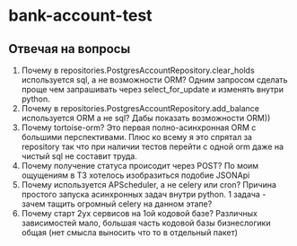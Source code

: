 # bank-account-test

## Отвечая на вопросы
1. Почему в repositories.PostgresAccountRepository.clear_holds используется sql, а не возможности ORM? Одним запросом сделать проще чем запрашивать через select_for_update и изменять внутри python.
2. Почему в repositories.PostgresAccountRepository.add_balance используется ORM а не sql? Дабы показать возможности ORM))
3. Почему tortoise-orm? Это первая полно-асинхронная ORM с большими перспективами. Плюс ко всему я это спрятал за repository так что при наличии тестов перейти с одной orm даже на чистый sql не составит труда.
4. Почему получение статуса происодит через POST? По моим ощущениям в ТЗ хотелось изобразиться подобие JSONApi
5. Почему используется APScheduler, а не celery или cron? Причина простого запуска асинхронных задач внутри python. 1 задача - зачем тащить огромный celery на данном этапе?
6. Почему старт 2ух сервисов на 1ой кодовой базе? Различных зависимостей мало, большая часть кодовой базы бизнеслогики общая (нет смысла выносить что то в отдельный пакет)
